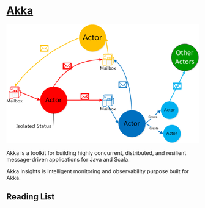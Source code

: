 # [Akka](https://akka.io)

![img](../../../../../Assets/Pics/v2-300cb19b7e20eea0659efc0d21e6fcb6_1440w.png)

Akka is a toolkit for building highly concurrent, distributed, and resilient message-driven applications for Java and Scala. 

Akka Insights is intelligent monitoring and observability purpose built for Akka.



## Reading List

[Akka系列（一）：Akka简介与Actor模型]:https://segmentfault.com/a/1190000009256507
[AKKA~概念篇 - Stanley的文章 - 知乎]: https://zhuanlan.zhihu.com/p/25598361
[Akka Cluster（一） - Stanley的文章 - 知乎]: https://zhuanlan.zhihu.com/p/38454345


